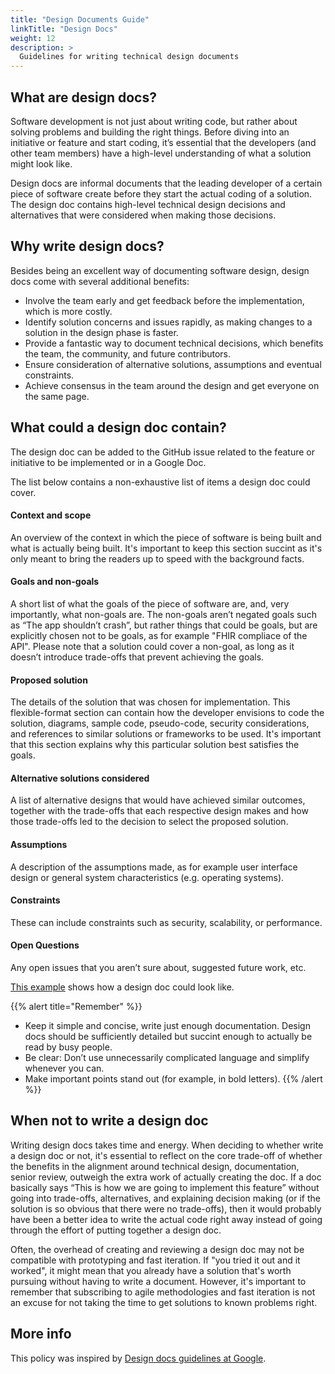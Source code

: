 ```yaml
---
title: "Design Documents Guide"
linkTitle: "Design Docs"
weight: 12
description: >
  Guidelines for writing technical design documents
---
```


## What are design docs?
Software development is not just about writing code, but rather about solving problems and building the right things. Before diving into an initiative or feature and start coding, it’s essential that the developers (and other team members) have a high-level understanding of what a solution might look like. 

Design docs are informal documents that the leading developer of a certain piece of software create before they start the actual coding of a solution. The design doc contains high-level technical design decisions and alternatives that were considered when making those decisions. 

## Why write design docs?

Besides being an excellent way of documenting software design, design docs come with several additional benefits:

* Involve the team early and get feedback before the implementation, which is more costly.
* Identify solution concerns and issues rapidly, as making changes to a solution in the design phase is faster.
* Provide a fantastic way to document technical decisions, which benefits the team, the community, and future contributors.  
* Ensure consideration of alternative solutions, assumptions and eventual constraints.
* Achieve consensus in the team around the design and get everyone on the same page.

## What could a design doc contain?

The design doc can be added to the GitHub issue related to the feature or initiative to be implemented or in a Google Doc. 

The list below contains a non-exhaustive list of items a design doc could cover.

#### Context and scope
An overview of the context in which the piece of software is being built and what is actually being built. It's important to keep this section succint as it's only meant to bring the readers up to speed with the background facts.

#### Goals and non-goals
A short list of what the goals of the piece of software are, and, very importantly, what non-goals are. The non-goals aren’t negated goals such as “The app shouldn’t crash”, but rather things that could be goals, but are explicitly chosen not to be goals, as for example "FHIR compliace of the API". Please note that a solution could cover a non-goal, as long as it doesn’t introduce trade-offs that prevent achieving the goals.

#### Proposed solution
The details of the solution that was chosen for implementation. This flexible-format section can contain how the developer envisions to code the solution, diagrams, sample code, pseudo-code, security considerations, and references to similar solutions or frameworks to be used. It's important that this section explains why this particular solution best satisfies the goals.

#### Alternative solutions considered
A list of alternative designs that would have achieved similar outcomes, together with the trade-offs that each respective design makes and how those trade-offs led to the decision to select the proposed solution.

#### Assumptions
A description of the assumptions made, as for example user interface design or general system characteristics (e.g. operating systems).

#### Constraints
These can include constraints such as security, scalability, or performance.

#### Open Questions
Any open issues that you aren’t sure about, suggested future work, etc.

[This example](https://docs.google.com/document/d/1bR3jygKQvfIK1CkRaplxz4LyXQqgO21MTjy8Jsd6s6c/edit?usp=sharing) shows how a design doc could look like.

{{% alert title="Remember" %}}
* Keep it simple and concise, write just enough documentation. Design docs should be sufficiently detailed but succint enough to actually be read by busy people.
* Be clear: Don’t use unnecessarily complicated language and simplify whenever you can.
* Make important points stand out (for example, in bold letters).
{{% /alert %}}

## When not to write a design doc

Writing design docs takes time and energy. When deciding to whether write a design doc or not, it's essential to reflect on the core trade-off of whether the benefits in the alignment around technical design, documentation, senior review, outweigh the extra work of actually creating the doc. If a doc basically says “This is how we are going to implement this feature” without going into trade-offs, alternatives, and explaining decision making (or if the solution is so obvious that there were no trade-offs), then it would probably have been a better idea to write the actual code right away instead of going through the effort of putting together a design doc.

Often, the overhead of creating and reviewing a design doc may not be compatible with prototyping and fast iteration. If "you tried it out and it worked", it might mean that you already have a solution that's worth pursuing without having to write a document. However, it's important to remember that subscribing to agile methodologies and fast iteration is not an excuse for not taking the time to get solutions to known problems right. 

## More info

This policy was inspired by [Design docs guidelines at Google](https://www.industrialempathy.com/posts/design-docs-at-google/).